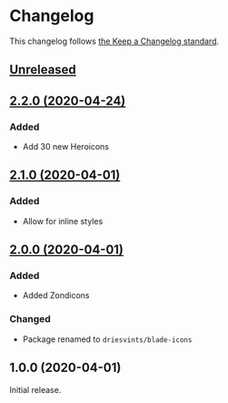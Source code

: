 # Changelog

This changelog follows [the Keep a Changelog standard](https://keepachangelog.com).


## [Unreleased](https://github.com/driesvints/blade-icons/compare/2.2.0...master)


## [2.2.0 (2020-04-24)](https://github.com/driesvints/blade-icons/compare/2.1.0...2.2.0)

### Added
- Add 30 new Heroicons


## [2.1.0 (2020-04-01)](https://github.com/driesvints/blade-icons/compare/2.0.0...2.1.0)

### Added
- Allow for inline styles


## [2.0.0 (2020-04-01)](https://github.com/driesvints/blade-icons/compare/1.0.0...2.0.0)

### Added
- Added Zondicons

### Changed
- Package renamed to `driesvints/blade-icons`


## 1.0.0 (2020-04-01)

Initial release.

